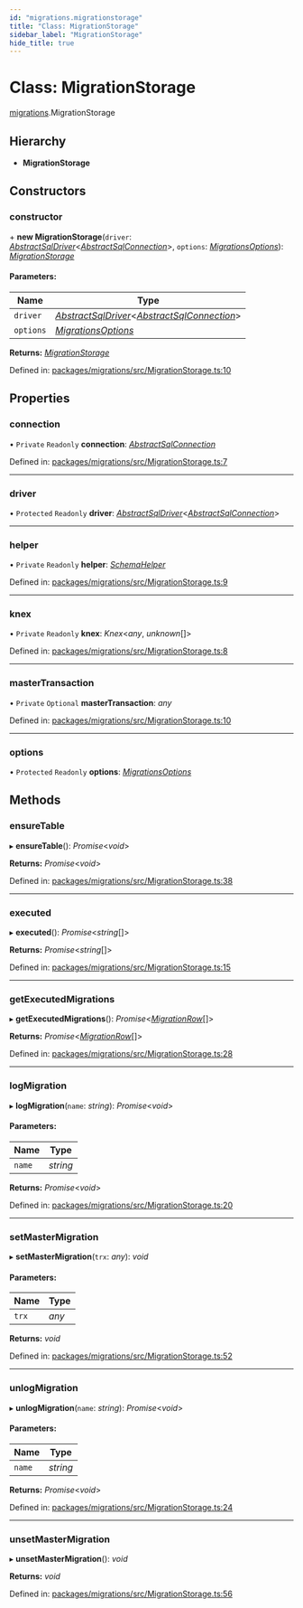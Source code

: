 ```yaml
---
id: "migrations.migrationstorage"
title: "Class: MigrationStorage"
sidebar_label: "MigrationStorage"
hide_title: true
---
```


# Class: MigrationStorage

[migrations](../modules/migrations.md).MigrationStorage

## Hierarchy

* **MigrationStorage**

## Constructors

### constructor

\+ **new MigrationStorage**(`driver`: [*AbstractSqlDriver*](knex.abstractsqldriver.md)<[*AbstractSqlConnection*](knex.abstractsqlconnection.md)\>, `options`: [*MigrationsOptions*](../modules/core.md#migrationsoptions)): [*MigrationStorage*](migrations.migrationstorage.md)

#### Parameters:

Name | Type |
------ | ------ |
`driver` | [*AbstractSqlDriver*](knex.abstractsqldriver.md)<[*AbstractSqlConnection*](knex.abstractsqlconnection.md)\> |
`options` | [*MigrationsOptions*](../modules/core.md#migrationsoptions) |

**Returns:** [*MigrationStorage*](migrations.migrationstorage.md)

Defined in: [packages/migrations/src/MigrationStorage.ts:10](https://github.com/mikro-orm/mikro-orm/blob/969d4229bd/packages/migrations/src/MigrationStorage.ts#L10)

## Properties

### connection

• `Private` `Readonly` **connection**: [*AbstractSqlConnection*](knex.abstractsqlconnection.md)

Defined in: [packages/migrations/src/MigrationStorage.ts:7](https://github.com/mikro-orm/mikro-orm/blob/969d4229bd/packages/migrations/src/MigrationStorage.ts#L7)

___

### driver

• `Protected` `Readonly` **driver**: [*AbstractSqlDriver*](knex.abstractsqldriver.md)<[*AbstractSqlConnection*](knex.abstractsqlconnection.md)\>

___

### helper

• `Private` `Readonly` **helper**: [*SchemaHelper*](knex.schemahelper.md)

Defined in: [packages/migrations/src/MigrationStorage.ts:9](https://github.com/mikro-orm/mikro-orm/blob/969d4229bd/packages/migrations/src/MigrationStorage.ts#L9)

___

### knex

• `Private` `Readonly` **knex**: *Knex*<*any*, *unknown*[]\>

Defined in: [packages/migrations/src/MigrationStorage.ts:8](https://github.com/mikro-orm/mikro-orm/blob/969d4229bd/packages/migrations/src/MigrationStorage.ts#L8)

___

### masterTransaction

• `Private` `Optional` **masterTransaction**: *any*

Defined in: [packages/migrations/src/MigrationStorage.ts:10](https://github.com/mikro-orm/mikro-orm/blob/969d4229bd/packages/migrations/src/MigrationStorage.ts#L10)

___

### options

• `Protected` `Readonly` **options**: [*MigrationsOptions*](../modules/core.md#migrationsoptions)

## Methods

### ensureTable

▸ **ensureTable**(): *Promise*<*void*\>

**Returns:** *Promise*<*void*\>

Defined in: [packages/migrations/src/MigrationStorage.ts:38](https://github.com/mikro-orm/mikro-orm/blob/969d4229bd/packages/migrations/src/MigrationStorage.ts#L38)

___

### executed

▸ **executed**(): *Promise*<*string*[]\>

**Returns:** *Promise*<*string*[]\>

Defined in: [packages/migrations/src/MigrationStorage.ts:15](https://github.com/mikro-orm/mikro-orm/blob/969d4229bd/packages/migrations/src/MigrationStorage.ts#L15)

___

### getExecutedMigrations

▸ **getExecutedMigrations**(): *Promise*<[*MigrationRow*](../modules/migrations.md#migrationrow)[]\>

**Returns:** *Promise*<[*MigrationRow*](../modules/migrations.md#migrationrow)[]\>

Defined in: [packages/migrations/src/MigrationStorage.ts:28](https://github.com/mikro-orm/mikro-orm/blob/969d4229bd/packages/migrations/src/MigrationStorage.ts#L28)

___

### logMigration

▸ **logMigration**(`name`: *string*): *Promise*<*void*\>

#### Parameters:

Name | Type |
------ | ------ |
`name` | *string* |

**Returns:** *Promise*<*void*\>

Defined in: [packages/migrations/src/MigrationStorage.ts:20](https://github.com/mikro-orm/mikro-orm/blob/969d4229bd/packages/migrations/src/MigrationStorage.ts#L20)

___

### setMasterMigration

▸ **setMasterMigration**(`trx`: *any*): *void*

#### Parameters:

Name | Type |
------ | ------ |
`trx` | *any* |

**Returns:** *void*

Defined in: [packages/migrations/src/MigrationStorage.ts:52](https://github.com/mikro-orm/mikro-orm/blob/969d4229bd/packages/migrations/src/MigrationStorage.ts#L52)

___

### unlogMigration

▸ **unlogMigration**(`name`: *string*): *Promise*<*void*\>

#### Parameters:

Name | Type |
------ | ------ |
`name` | *string* |

**Returns:** *Promise*<*void*\>

Defined in: [packages/migrations/src/MigrationStorage.ts:24](https://github.com/mikro-orm/mikro-orm/blob/969d4229bd/packages/migrations/src/MigrationStorage.ts#L24)

___

### unsetMasterMigration

▸ **unsetMasterMigration**(): *void*

**Returns:** *void*

Defined in: [packages/migrations/src/MigrationStorage.ts:56](https://github.com/mikro-orm/mikro-orm/blob/969d4229bd/packages/migrations/src/MigrationStorage.ts#L56)
